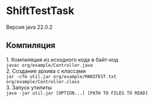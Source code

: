 <h1>ShiftTestTask</h1> 
Версия java 22.0.2
<h2>Компиляция</h2>
1. Компиляция из исходного кода в байт-код <br>
<code>javac org/example/Controller.java</code> <br>
2. Создание архива с классами <br>
<code>jar -cfm util.jar org/example/MANIFEST.txt org/example/Controller.class</code> <br>
3. Запуск утилиты <br>
<code>java -jar util.jar [OPTION...] [PATH TO FILES TO READ]</code> <br>
